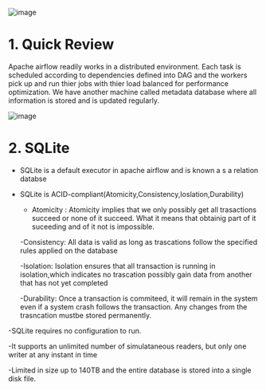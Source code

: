 ![image](https://user-images.githubusercontent.com/53164959/99251405-a3785880-2850-11eb-8343-9739679ce315.png)


# 1. Quick Review

Apache airflow readily works in a distributed environment. Each task is scheduled according to dependencies defined into DAG and the workers pick up and run thier jobs with thier load balanced for performance optimization. We have another machine called metadata database where all information is stored and is updated regularly.  

![image](https://user-images.githubusercontent.com/53164959/101675835-a9eba000-3a9d-11eb-99b1-7becd100f4d2.png)

# 2. SQLite 

- SQLite is a default executor in apache airflow and is known a s a relation databse

- SQLite is ACID-compliant(Atomicity,Consistency,Ioslation,Durability)   
  - Atomicity : 
    Atomicity implies that we only possibly get all trasactions succeed or none of it succeed. What it means that obtainig part of it suceeding and of it not is impossible.
  
  -Consistency:
   All data is valid as long as trascations follow the specified rules applied on the database
   
   -Isolation:
   Isolation ensures that all transaction is running in isolation,which indicates no trascation possibly gain data from another that has not yet completed
   
   -Durability:
   Once a transaction is commiteed, it will remain in the system even if a system crash follows the transaction. Any changes from the trasncation mustbe stored permanently. 
   
-SQLite requires no configuration to run. 

-It supports an unlimited number of simulataneous readers, but only one writer at any instant in time

-Limited in size up to 140TB and the entire database is stored into a single disk file. 



